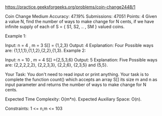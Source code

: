 
https://practice.geeksforgeeks.org/problems/coin-change2448/1

Coin Change 
Medium Accuracy: 47.19% Submissions: 47051 Points: 4
Given a value N, find the number of ways to make change for N cents, if we have infinite supply of each of S = { S1, S2, .. , SM } valued coins.


Example 1:

Input:
n = 4 , m = 3
S[] = {1,2,3}
Output: 4
Explanation: Four Possible ways are:
{1,1,1,1},{1,1,2},{2,2},{1,3}.
Example 2:

Input:
n = 10 , m = 4
S[] ={2,5,3,6}
Output: 5
Explanation: Five Possible ways are:
{2,2,2,2,2}, {2,2,3,3}, {2,2,6}, {2,3,5} 
and {5,5}.

Your Task:
You don't need to read input or print anything. Your task is to complete the function count() which accepts an array S[] its size m and n as input parameter and returns the number of ways to make change for N cents.


Expected Time Complexity: O(m*n).
Expected Auxiliary Space: O(n).


Constraints:
1 <= n,m <= 103